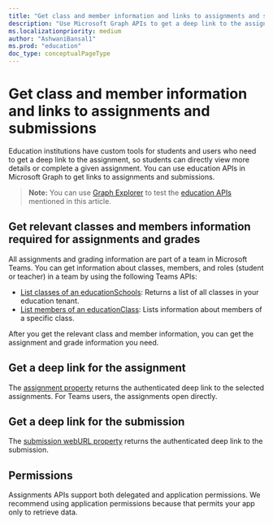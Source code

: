 ```yaml
---
title: "Get class and member information and links to assignments and submissions"
description: "Use Microsoft Graph APIs to get a deep link to the assignments for use in custom tools"
ms.localizationpriority: medium
author: "AshwaniBansal1"
ms.prod: "education"
doc_type: conceptualPageType
---
```


# Get class and member information and links to assignments and submissions

Education institutions have custom tools for students and users who need to get a deep link to the assignment, so students can directly view more details or complete a given assignment. You can use education APIs in Microsoft Graph to get links to assignments and submissions.

 > **Note:** You can use [Graph Explorer](https://developer.microsoft.com/en-us/graph/graph-explorer) to test the [education APIs](https://learn.microsoft.com/en-us/graph/msgraph-onboarding-graphexplorer) mentioned in this article.

## Get relevant classes and members information required for assignments and grades

All assignments and grading information are part of a team in Microsoft Teams. You can get information about classes, members, and roles (student or teacher) in a team by using the following Teams APIs:

- [List classes of an educationSchools](/graph/api/educationschool-list-classes): Returns a list of all classes in your education tenant.
- [List members of an educationClass](/graph/api/educationclass-list-members): Lists information about members of a specific class.

After you get the relevant class and member information, you can get the assignment and grade information you need.

## Get a deep link for the assignment

The [assignment property](/graph/api/resources/educationassignment#properties) returns the authenticated deep link to the selected assignments. For Teams users, the assignments open directly.

## Get a deep link for the submission

The [submission webURL property](/graph/api/resources/educationsubmission#properties) returns the authenticated deep link to the submission.

## Permissions

Assignments APIs support both delegated and application permissions. We recommend using application permissions because that permits your app only to retrieve data.
